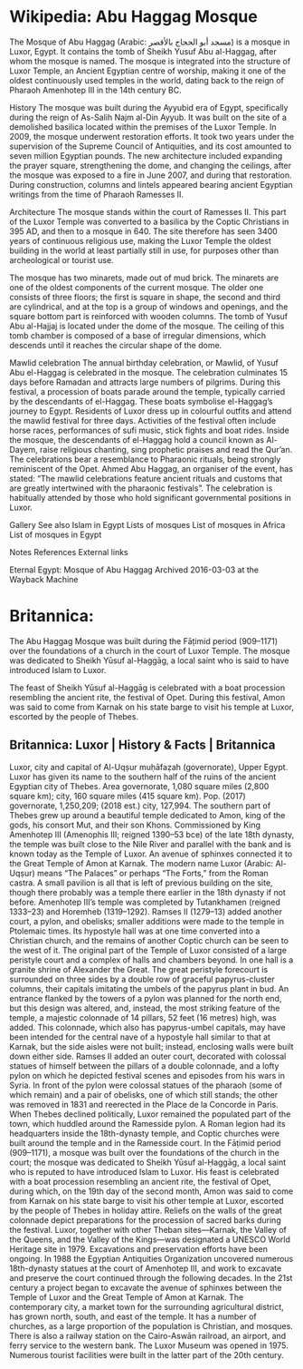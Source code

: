 
# Wikipedia: Abu Haggag Mosque
The Mosque of Abu Haggag (Arabic: مسجد أبو الحجاج بالأقصر) is a mosque in Luxor, Egypt. It contains the tomb of Sheikh Yusuf Abu al-Haggag, after whom the mosque is named. The mosque is integrated into the structure of Luxor Temple, an Ancient Egyptian centre of worship, making it one of the oldest continuously used temples in the world, dating back to the reign of Pharaoh Amenhotep III in the 14th century BC.

History
The mosque was built during the Ayyubid era of Egypt, specifically during the reign of As-Salih Najm al-Din Ayyub. It was built on the site of a demolished basilica located within the premises of the Luxor Temple.
In 2009, the mosque underwent restoration efforts. It took two years under the supervision of the Supreme Council of Antiquities, and its cost amounted to seven million Egyptian pounds. The new architecture included expanding the prayer square, strengthening the dome, and changing the ceilings, after the mosque was exposed to a fire in June 2007, and during that restoration. During construction, columns and lintels appeared bearing ancient Egyptian writings from the time of Pharaoh Ramesses II.

Architecture
The mosque stands within the court of Ramesses II. This part of the Luxor Temple was converted to a basilica by the Coptic Christians in 395 AD, and then to a mosque in 640. The site therefore has seen 3400 years of continuous religious use, making the Luxor Temple the oldest building in the world at least partially still in use, for purposes other than archeological or tourist use.

The mosque has two minarets, made out of mud brick. The minarets are one of the oldest components of the current mosque. The older one consists of three floors; the first is square in shape, the second and third are cylindrical, and at the top is a group of windows and openings, and the square bottom part is reinforced with wooden columns.
The tomb of Yusuf Abu al-Hajjaj is located under the dome of the mosque. The ceiling of this tomb chamber is composed of a base of irregular dimensions, which descends until it reaches the circular shape of the dome.

Mawlid celebration
The annual birthday celebration, or Mawlid, of Yusuf Abu el-Haggag is celebrated in the mosque. The celebration culminates 15 days before Ramadan and attracts large numbers of pilgrims. During this festival, a procession of boats parade around the temple, typically carried by the descendants of el-Haggag. These boats symbolise el-Haggag’s journey to Egypt. Residents of Luxor dress up in colourful outfits and attend the mawlid festival for three days. Activities of the festival often include horse races, performances of sufi music, stick fights and boat rides. Inside the mosque, the descendants of el-Haggag hold a council known as Al-Dayem, raise religious chanting, sing prophetic praises and read the Qur’an.
The celebrations bear a resemblance to Pharaonic rituals, being strongly reminiscent of the Opet. Ahmed Abu Haggag, an organiser of the event, has stated: “The mawlid celebrations feature ancient rituals and customs that are greatly intertwined with the pharaonic festivals”.
The celebration is habitually attended by those who hold significant governmental positions in Luxor.

Gallery
See also
Islam in Egypt
Lists of mosques
List of mosques in Africa
List of mosques in Egypt

Notes
References
External links

Eternal Egypt: Mosque of Abu Haggag Archived 2016-03-03 at the Wayback Machine
# Britannica:
The Abu Haggag Mosque was built during the Fāṭimid period (909–1171) over the
foundations of a church in the court of Luxor Temple. The mosque was dedicated
to Sheikh Yūsuf al-Ḥaggāg, a local saint who is said to have introduced Islam
to Luxor.

The feast of Sheikh Yūsuf al-Ḥaggāg is celebrated with a boat procession
resembling the ancient rite, the festival of Opet. During this festival, Amon
was said to come from Karnak on his state barge to visit his temple at Luxor,
escorted by the people of Thebes.



## Britannica: Luxor | History & Facts | Britannica
Luxor,  city and capital of Al-Uqṣur muḥāfaẓah (governorate), Upper Egypt. Luxor has given its name to the southern half of the ruins of the ancient Egyptian city of Thebes. Area governorate, 1,080 square miles (2,800 square km); city, 160 square miles (415 square km). Pop. (2017) governorate, 1,250,209; (2018 est.) city, 127,994.
The southern part of Thebes grew up around a beautiful temple dedicated to Amon, king of the gods, his consort Mut, and their son Khons. Commissioned by King Amenhotep III (Amenophis III; reigned 1390–53 bce) of the late 18th dynasty, the temple was built close to the Nile River and parallel with the bank and is known today as the Temple of Luxor. An avenue of sphinxes connected it to the Great Temple of Amon at Karnak. The modern name Luxor (Arabic: Al-Uqṣur) means “The Palaces” or perhaps “The Forts,” from the Roman castra.
A small pavilion is all that is left of previous building on the site, though there probably was a temple there earlier in the 18th dynasty if not before. Amenhotep III’s temple was completed by Tutankhamen (reigned 1333–23) and Horemheb (1319–1292). Ramses II (1279–13) added another court, a pylon, and obelisks; smaller additions were made to the temple in Ptolemaic times. Its hypostyle hall was at one time converted into a Christian church, and the remains of another Coptic church can be seen to the west of it.
The original part of the Temple of Luxor consisted of a large peristyle court and a complex of halls and chambers beyond. In one hall is a granite shrine of Alexander the Great. The great peristyle forecourt is surrounded on three sides by a double row of graceful papyrus-cluster columns, their capitals imitating the umbels of the papyrus plant in bud. An entrance flanked by the towers of a pylon was planned for the north end, but this design was altered, and, instead, the most striking feature of the temple, a majestic colonnade of 14 pillars, 52 feet (16 metres) high, was added. This colonnade, which also has papyrus-umbel capitals, may have been intended for the central nave of a hypostyle hall similar to that at Karnak, but the side aisles were not built; instead, enclosing walls were built down either side. Ramses II added an outer court, decorated with colossal statues of himself between the pillars of a double colonnade, and a lofty pylon on which he depicted festival scenes and episodes from his wars in Syria. In front of the pylon were colossal statues of the pharaoh (some of which remain) and a pair of obelisks, one of which still stands; the other was removed in 1831 and reerected in the Place de la Concorde in Paris.
When Thebes declined politically, Luxor remained the populated part of the town, which huddled around the Ramesside pylon. A Roman legion had its headquarters inside the 18th-dynasty temple, and Coptic churches were built around the temple and in the Ramesside court. In the Fāṭimid period (909–1171), a mosque was built over the foundations of the church in the court; the mosque was dedicated to Sheikh Yūsuf al-Ḥaggāg, a local saint who is reputed to have introduced Islam to Luxor. His feast is celebrated with a boat procession resembling an ancient rite, the festival of Opet, during which, on the 19th day of the second month, Amon was said to come from Karnak on his state barge to visit his other temple at Luxor, escorted by the people of Thebes in holiday attire. Reliefs on the walls of the great colonnade depict preparations for the procession of sacred barks during the festival.
Luxor, together with other Theban sites—Karnak, the Valley of the Queens, and the Valley of the Kings—was designated a UNESCO World Heritage site in 1979. Excavations and preservation efforts have been ongoing. In 1988 the Egyptian Antiquities Organization uncovered numerous 18th-dynasty statues at the court of Amenhotep III, and work to excavate and preserve the court continued through the following decades. In the 21st century a project began to excavate the avenue of sphinxes between the Temple of Luxor and the Great Temple of Amon at Karnak.
The contemporary city, a market town for the surrounding agricultural district, has grown north, south, and east of the temple. It has a number of churches, as a large proportion of the population is Christian, and mosques. There is also a railway station on the Cairo-Aswān railroad, an airport, and ferry service to the western bank. The Luxor Museum was opened in 1975. Numerous tourist facilities were built in the latter part of the 20th century.
